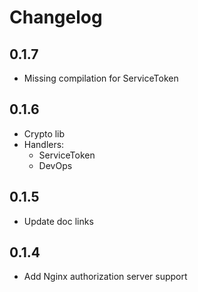 # Changelog

## 0.1.7
 * Missing compilation for ServiceToken

## 0.1.6
 * Crypto lib
 * Handlers:
   - ServiceToken
   - DevOps

## 0.1.5
 * Update doc links

## 0.1.4

 * Add Nginx authorization server support
